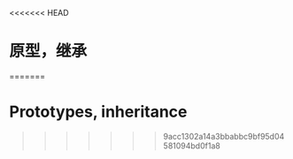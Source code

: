 <<<<<<< HEAD
# 原型，继承
=======
# Prototypes, inheritance
>>>>>>> 9acc1302a14a3bbabbc9bf95d04581094bd0f1a8

